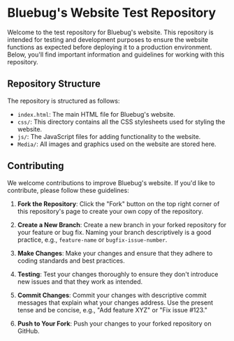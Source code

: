 # Bluebug's Website Test Repository

Welcome to the test repository for Bluebug's website. This repository is intended for testing and development purposes to ensure the website functions as expected before deploying it to a production environment. Below, you'll find important information and guidelines for working with this repository.

## Repository Structure

The repository is structured as follows:

- `index.html`: The main HTML file for Bluebug's website.
- `css/`: This directory contains all the CSS stylesheets used for styling the website.
- `js/`: The JavaScript files for adding functionality to the website.
- `Media/`: All images and graphics used on the website are stored here.

## Contributing

We welcome contributions to improve Bluebug's website. If you'd like to contribute, please follow these guidelines:

1. **Fork the Repository**: Click the "Fork" button on the top right corner of this repository's page to create your own copy of the repository.

2. **Create a New Branch**: Create a new branch in your forked repository for your feature or bug fix. Naming your branch descriptively is a good practice, e.g., `feature-name` or `bugfix-issue-number`.

3. **Make Changes**: Make your changes and ensure that they adhere to coding standards and best practices.

4. **Testing**: Test your changes thoroughly to ensure they don't introduce new issues and that they work as intended.

5. **Commit Changes**: Commit your changes with descriptive commit messages that explain what your changes address. Use the present tense and be concise, e.g., "Add feature XYZ" or "Fix issue #123."

6. **Push to Your Fork**: Push your changes to your forked repository on GitHub.








